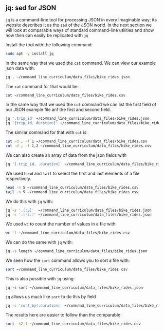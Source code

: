 ## jq: sed for JSON

`jq` is a command-line tool for processing JSON in every imaginable way; its website describes it as the `sed` of the JSON world. In the next section we will look at comparable ways of standard command-line utilities and show how then can easily be replicated with `jq`

Install the tool with the following command:

```bash
sudo apt -y install jq
```

In the same way that we used the `cat` command. We can view our example json data with:

```bash
jq . ~/command_line_curriculum/data_files/bike_rides.json
```

The `cat` command for that would be:

```bash
cat ~/command_line_curriculum/data_files/bike_rides.csv
```

In the same way that we used the `cut` command we can list the first field of our JSON example file anf the first and second field.

```bash
jq '.trip_id' ~/command_line_curriculum/data_files/bike_rides.json
jq '{trip_id, duration}' ~/command_line_curriculum/data_files/bike_rides.json
```

The similar command for that with `cut` is:

```bash
cut -d , -f 1 ~/command_line_curriculum/data_files/bike_rides.csv
cut -d , -f 1,2 ~/command_line_curriculum/data_files/bike_rides.csv
```

We can also create an array of data from the json fields with

```bash
jq '[.trip_id, .duration]' ~/command_line_curriculum/data_files/bike_rides.json
```

We used `head` and `tail` to select the first and last elements of a file respectively.

```bash
head -n 5 ~/command_line_curriculum/data_files/bike_rides.csv
tail -n 5 ~/command_line_curriculum/data_files/bike_rides.csv
```

We do this with `jq` with:

```bash
jq -s '.[:5]'  ~/command_line_curriculum/data_files/bike_rides.json
jq -s '.[-5:]' ~/command_line_curriculum/data_files/bike_rides.json
```

We used `wc` to count the number of values in a file with

```bash
wc -l ~/command_line_curriculum/data_files/bike_rides.csv
```
We can do the same with `jq` with:

```bash
jq -s length ~/command_line_curriculum/data_files/bike_rides.json
```

We seen how the `sort` command allows you to sort a file with:

```bash
sort ~/command_line_curriculum/data_files/bike_rides.csv
```

This is also possible with `jq` using:

```
jq -s sort ~/command_line_curriculum/data_files/bike_rides.json
```

`jq` allows us much like `sort` to do this by field

```bash
jq -s 'sort_by(.duration)' ~/command_line_curriculum/data_files/bike_rides.json
```

The results here are easier to follow than the comparable:

```bash
sort -k2,1 ~/command_line_curriculum/data_files/bike_rides.csv
```
